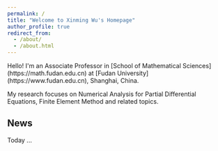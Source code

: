 ```yaml
---
permalink: /
title: "Welcome to Xinming Wu's Homepage"
author_profile: true
redirect_from: 
  - /about/
  - /about.html
---
```


<div class="text-justify">
<p></p>Hello! I'm an Associate Professor in [School of Mathematical Sciences](https://math.fudan.edu.cn) at [Fudan University](https://www.fudan.edu.cn), Shanghai, China.</p>

<p>My research focuses on Numerical Analysis for Partial Differential Equations, Finite Element Method and related topics.</p>
</div>

## News

Today ...

